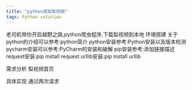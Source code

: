 ```yaml
---
title: "python爬取梨视频"
tags: Python solution 
---
```


<script>
window.location.href='https://blog.csdn.net/qq_40223983/article/details/96857832';
</script>

老司机带你开启越野之路,python爬虫程序,下载梨视频到本地
环境搭建
关于python的介绍可以参考:python简介
python安装参考:Python安装以及版本检测
pycharm安装可以参考:PyCharm的安装和破解
pip安装参考:添加链接描述
request安装:pip install request
urllib安装:pip install urllib

需求分析
梨视频首页

具体实现
通过两次请求
